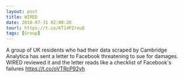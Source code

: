 ```yaml
---
layout: post
title: WIRED
date: 2018-07-31 02:00:20
tourl: https://t.co/KT14PZrouQ
tags: [Group]
---
```

A group of UK residents who had their data scraped by Cambridge Analytica has sent a letter to Facebook threatening to sue for damages. WIRED reviewed it and the letter reads like a checklist of Facebook's failures https://t.co/oVTRcP92yh